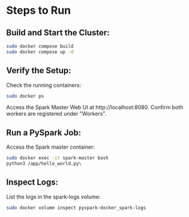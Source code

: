 # Steps to Run

## Build and Start the Cluster:

```bash
sudo docker compose build
sudo docker compose up -d
```

## Verify the Setup:

Check the running containers:
```bash
sudo docker ps
```
Access the Spark Master Web UI at http://localhost:8080.
Confirm both workers are registered under "Workers".

## Run a PySpark Job:

Access the Spark master container:
```bash
sudo docker exec -it spark-master bash
python3 /app/hello_world.py\
```

## Inspect Logs:

List the logs in the spark-logs volume:
```bash
sudo docker volume inspect pyspark-docker_spark-logs
```